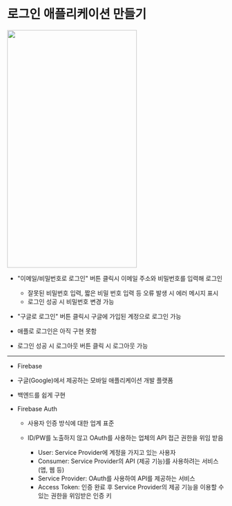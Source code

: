 로그인 애플리케이션 만들기
===========
<img src="https://user-images.githubusercontent.com/55949986/204124769-d0028d94-31f4-4d80-a3c5-dfb63a0dc455.gif" width="300" height="550"/>

* "이메일/비밀번호로 로그인" 버튼 클릭시 이메일 주소와 비밀번호를 입력해 로그인
  * 잘못된 비밀번호 입력, 짧은 비밀 번호 입력 등 오류 발생 시 에러 메시지 표시
  * 로그인 성공 시 비밀번호 변경 가능
  
* "구글로 로그인" 버튼 클릭시 구글에 가입된 계정으로 로그인 가능
* 애플로 로그인은 아직 구현 못함

* 로그인 성공 시 로그아웃 버튼 클릭 시 로그아웃 가능
---------------------------------------

* Firebase
 * 구글(Google)에서 제공하는 모바일 애플리케이션 개발 플랫폼
 * 백엔드를 쉽게 구현 

* Firebase Auth
  * 사용자 인증 방식에 대한 업계 표준
  * ID/PW를 노출하지 않고 OAuth를 사용하는 업체의 API 접근 권한을 위임 받음

    * User: Service Provider에 계정을 가지고 있는 사용자
    * Consumer: Service Provider의 API (제공 기능)를 사용하려는 서비스 (앱, 웹 등)
    * Service Provider: OAuth를 사용하여 API를 제공하는 서비스
    * Access Token: 인증 완료 후 Service Provider의 제공 기능을 이용할 수 있는 권한을 위임받은 인증 키
